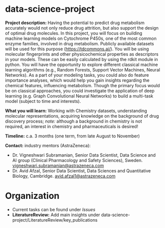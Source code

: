 # data-science-project

**Project description:** 
Having the potential to predict drug metabolism accurately would not only
reduce drug attrition, but also support the design of optimal drug molecules. In this project, you will
focus on building machine learning models on Cytochrome P450s, one of the most common enzyme
families, involved in drug metabolism. Publicly available datasets will be used for this purpose
(https://tdcommons.ai/). You will be using molecular fingerprints and other physicochemical
properties as descriptors in your models. These can be easily calculated by using the rdkit module in
python. You will have the opportunity to explore different classical machine learning algorithms (e.g.,
Random Forests, Support Vector Machines, Neural Networks). As a part of your modeling tasks, you
could also do feature importance analyses, which would help you gain insights regarding the chemical
features, influencing metabolism. Though the primary focus would be on classical approaches, you
could investigate the application of deep learning (e.g. Graph Convolutional Neural Networks) to
build a multi-task model (subject to time and interests).

**What you will learn:** 
Working with Chemistry datasets, understanding molecular representations,
acquiring knowledge on the background of drug discovery process; *note:* although a background in
chemistry is not required, an interest in chemistry and pharmaceuticals is desired!

**Timeline:** 
c.a. 3 months (one term, from late August to November)

**Contact:** 
industry mentors (AstraZeneca): 
* Dr. Vigneshwari Subramanian, Senior Data Scientist, Data Science and AI group (Clinical
Pharmacology and Safety Sciences), Sweden. vigneshwari.subramanian@astrazeneca.com
* Dr. Avid Afzal, Senior Data Scientist, Data Sciences and Quantitative Biology, Cambridge.
avid.afzal1@astrazeneca.com


# Organization

* Current tasks can be found under *Issues*
* **LiteratureReview:** Add main insights under data-science-project/LiteratureReview/key_publications 